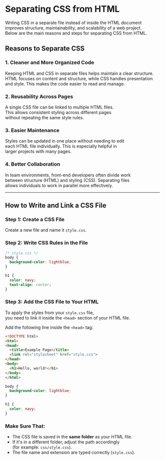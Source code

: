 # Separating CSS from HTML

Writing CSS in a separate file instead of inside the HTML document  
improves structure, maintainability, and scalability of a web project.  
Below are the main reasons and steps for separating CSS from HTML.

## Reasons to Separate CSS

### 1. Cleaner and More Organized Code
Keeping HTML and CSS in separate files helps maintain a clear structure.  
HTML focuses on content and structure, while CSS handles presentation  
and style. This makes the code easier to read and manage.

### 2. Reusability Across Pages
A single CSS file can be linked to multiple HTML files.  
This allows consistent styling across different pages  
without repeating the same style rules.

### 3. Easier Maintenance
Styles can be updated in one place without needing to edit  
each HTML file individually. This is especially helpful in  
larger projects with many pages.

### 4. Better Collaboration
In team environments, front-end developers often divide work  
between structure (HTML) and styling (CSS). Separating files  
allows individuals to work in parallel more effectively.

---

## How to Write and Link a CSS File

### Step 1: Create a CSS File
Create a new file and name it `style.css`.

### Step 2: Write CSS Rules in the File
```css
/* style.css */
body {
  background-color: lightblue;
}

h1 {
  color: navy;
  text-align: center;
}
```

### Step 3: Add the CSS File to Your HTML

To apply the styles from your `style.css` file,  
you need to link it inside the `<head>` section of your HTML file.

Add the following line inside the `<head>` tag:

```html
<!DOCTYPE html>
<html>
<head>
  <title>Example Page</title>
  <link rel="stylesheet" href="style.css">
</head>
<body>
  <h1>Hello, world!</h1>
</body>
</html>
```
```css
body {
  background-color: lightblue;
}

h1 {
  color: navy;
}

```

### Make Sure That:

- The CSS file is saved in the **same folder** as your HTML file.  
- If it's in a different folder, adjust the path accordingly  
  (for example: `css/style.css`).  
- The file name and extension are typed correctly (`style.css`).


